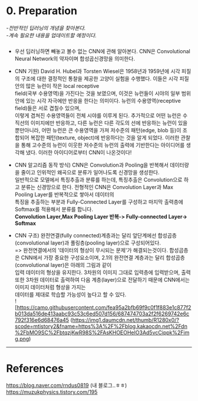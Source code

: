 # 0. Preparation
*-전반적인 딥러닝의 개념을 찾아본다.*  
*-계속 필요한 내용을 업데이트할 예정이다.*

##### 

* 우선 딥러닝하면 빼놓고 볼수 없는 CNN에 관해 알아본다. CNN은 Convolutional Neural Network의 약자이며 합성곱신경망을 의미한다.  

* CNN 기원) David H. Hubel과 Torsten Wiesel은 1958년과 1959년에 시각 피질의 구조에 대한 결정적인 통찰을 제공한 고양이 실험을 수행했다. 이들은 시각 피질 안의 많은 뉴런이 작은 local receptive   
field(국부 수용영역)을 가진다는 것을 보였으며, 이것은 뉴런들이 시야의 일부 범위 안에 있는 시각 자극에만 반응을 한다는 의미이다. 뉴런의 수용영역(receptive field)들은 서로 겹칠수 있으며,   
이렇게 겹쳐진 수용영역들이 전체 시야를 이루게 된다. 추가적으로 어떤 뉴런은 수직선의 이미지에만 반응하고, 다른 뉴런은 다른 각도의 선에 반응하는 뉴런이 있을 뿐만아니라, 어떤 뉴런은 큰 수용영역을 
가져 저수준의 패턴(edge, blob 등)이 조합되어 복잡한 패턴(texture, object)에 반응하다는 것을 알게 되었다. 이러한 관찰을 통해 고수준의 뉴런이 이웃한 저수준의 뉴런의 출력에 기반한다는 아이디어를
생각해 냈다. 이러한 아이디어로부터 CNN이 나온것이다!

* CNN 알고리즘 동작 방식) CNN은 Convolution과 Pooling을 반복해서 데이터량을 줄이고 인위적인 왜곡으로 분류가 일어나도록 신경망을 생성한다.  
일반적으로 모델에서 특징추출과 분류를 하는데, 특징추출은 Convolution으로 하고 분류는 신경망으로 한다. 전형적인 CNN은 Convolution Layer과 Max Pooling Layer를 반복적으로 쌓아서 데이터의   
특징을 추출하는 부분과 Fully-Connected Layer를 구성하고 마지막 출력층에 Softmax를 적용해서 분류를 합니다.   
 **Convolution Layer,Max Pooling Layer 반복-> Fully-connected Layer-> Softmax**

* CNN 구조) 완전연결(fully connected)계층과는 달리 앞단계에선 합성곱층(convolutional layer)과 풀링층(pooling layer)으로 구성되어있다.   
=> 완전연결에서의 '데이터의 형상이 무시되는 문제'가 해결되는것이다. 합성곱층은 CNN에서 가장 중요한 구성요소이며, 2.1의 완전연결 계층과는 달리 합성곱층(convolutional layer)은 아래의 그림과 같이  
입력 데이터의 형상을 유지한다. 3차원의 이미지 그대로 입력층에 입력받으며, 출력 또한 3차원 데이터로 출력하여 다음 계층(layer)으로 전달하기 때문에 CNN에서는 이미지 데이터처럼 형상을 가지는   
데이터를 제대로 학습할 가능성이 높다고 할 수 있다.  
![https://camo.githubusercontent.com/fea95a2bfb69f9c0f1f883e1c877f2b013da516de413aabc93c53c6ed507d156/687474703a2f2f6269742e6c792f316e6d68476a45
(https://img1.daumcdn.net/thumb/R1280x0/?scode=mtistory2&fname=https%3A%2F%2Fblog.kakaocdn.net%2Fdn%2FbMO9SC%2FbtqzjKwR98S%2FAsKHOEOHeIO3Ad5vcCippk%2Fimg.png)  











-------
# References  
https://blog.naver.com/rndus0819 (내 블로그..ㅎㅎ)  
https://muzukphysics.tistory.com/195
